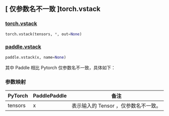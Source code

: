 ## [ 仅参数名不一致 ]torch.vstack

### [torch.vstack](https://pytorch.org/docs/stable/generated/torch.vstack.html#torch.vstack)

```python
torch.vstack(tensors, *, out=None)
```

### [paddle.vstack](https://www.paddlepaddle.org.cn/documentation/docs/zh/develop/api/paddle/vstack_cn.html)

```python
paddle.vstack(x, name=None)
```

其中 Paddle 相比 Pytorch 仅参数名不一致，具体如下：

### 参数映射

| PyTorch       | PaddlePaddle | 备注                                                    |
| ------------- | ------------ | ------------------------------------------------------  |
| tensors         | x            | 表示输入的 Tensor ，仅参数名不一致。                        |
